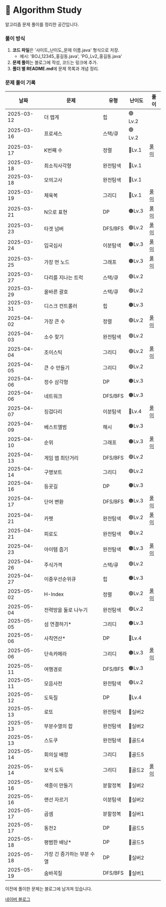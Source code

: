 # 📌 Algorithm Study

알고리즘 문제 풀이를 정리한 공간입니다.



### 풀이 방식
1. **코드 파일**은 '사이트_난이도_문제 이름.java' 형식으로 저장.
    - 예시: 'BOJ_12345_홍길동.java', 'PG_Lv2_홍길동.java'
2. **문제 풀이**는 블로그에 작성, 코드는 링크에 추가.
3. **폴더 별 README.md**에 문제 목록과 개념 정리.

### 문제 풀이 기록

| 날짜         | 문제             | 유형      | 난이도     | 풀이                                              |
|------------|----------------|---------|---------|-------------------------------------------------|
| 2025-03-12 | 더 맵게           | 힙       | 🟢 Lv.2 |                                                 |
| 2025-03-16 | 프로세스           | 스택/큐    | 🟢 Lv.2 |                                                 |
| 2025-03-17 | K번째 수          | 정렬      | 🔵Lv.1  | [풀이](https://blog.naver.com/gamakk2/223799781209) |
| 2025-03-18 | 최소직사각형         | 완전탐색    | 🔵Lv.1  |                                                 |
| 2025-03-18 | 모의고사           | 완전탐색    | 🔵Lv.1  |                                                 |
| 2025-03-19 | 체육복            | 그리디     | 🔵Lv.1  | [풀이](https://blog.naver.com/gamakk2/223802861543) |
| 2025-03-21 | N으로 표현         | DP      | 🟠Lv.3  | [풀이](https://blog.naver.com/gamakk2/223805073009) |
| 2025-03-23 | 타겟 넘버          | DFS/BFS | 🟢Lv.2  | [풀이](https://blog.naver.com/gamakk2/223806408314) |
| 2025-03-24 | 입국심사           | 이분탐색    | 🟠Lv.3  | [풀이](https://blog.naver.com/gamakk2/223808371758) |
| 2025-03-25 | 가장 먼 노드        | 그래프     | 🟠Lv.3  | [풀이](https://blog.naver.com/gamakk2/223809854243) |
| 2025-03-27 | 다리를 지나는 트럭     | 스택/큐    | 🟢Lv.2  |                                                 |
| 2025-03-29 | 올바른 괄호         | 스택/큐    | 🟢Lv.2  |                                                 |
| 2025-03-31 | 디스크 컨트롤러       | 힙       | 🟠Lv.3  |                                                 |
| 2025-04-02 | 가장 큰 수         | 정렬      | 🟢Lv.2  | [풀이](https://blog.naver.com/gamakk2/223819506024) |
| 2025-04-03 | 소수 찾기          | 완전탐색    | 🟢Lv.2  |                                                 |
| 2025-04-04 | 조이스틱           | 그리디     | 🟢Lv.2  | [풀이](https://blog.naver.com/gamakk2/223823165881) |
| 2025-04-05 | 큰 수 만들기        | 그리디     | 🟢Lv.2  |                                                 |
| 2025-04-06 | 정수 삼각형         | DP      | 🟠Lv.3  |                                                 |
| 2025-04-06 | 네트워크           | DFS/BFS | 🟠Lv.3  |                                                 |
| 2025-04-07 | 징검다리           | 이분탐색    | 🔴Lv.4  | [풀이](https://blog.naver.com/gamakk2/223825584515) |
| 2025-04-09 | 베스트앨범          | 해시      | 🟠Lv.3  |                                                 |
| 2025-04-10 | 순위             | 그래프     | 🟠Lv.3  | [풀이]()                                          |
| 2025-04-13 | 게임 맵 최단거리      | DFS/BFS | 🟢Lv.2  |                                                 |
| 2025-04-14 | 구명보트           | 그리디     | 🟢Lv.2  |                                                 |
| 2025-04-16 | 등굣길            | DP      | 🟠Lv.3  |                                                 |
| 2025-04-17 | 단어 변환          | DFS/BFS | 🟠Lv.3  | [풀이](https://blog.naver.com/gamakk2/223838220484) |
| 2025-04-21 | 카펫             | 완전탐색    | 🟢Lv.2  | [풀이](https://blog.naver.com/gamakk2/223841804550) |
| 2025-04-21 | 피로도            | 완전탐색    | 🟢Lv.2  |                                                 |
| 2025-04-23 | 아이템 줍기         | 완전탐색    | 🟠Lv.3  | [풀이](https://blog.naver.com/gamakk2/223844445405) |
| 2025-04-26 | 주식가격           | 스택/큐    | 🟢Lv.2  |                                                 |
| 2025-04-27 | 이중우선순위큐        | 힙       | 🟠Lv.3  |                                                 |
| 2025-05-02 | H-Index        | 정렬      | 🟢Lv.2  | [풀이](https://blog.naver.com/gamakk2/223853668750) |
| 2025-05-04 | 전력망을 둘로 나누기    | 완전탐색    | 🟢Lv.2  |                                                 |
| 2025-05-05 | 섬 연결하기*        | 그리디     | 🟠Lv.3  |                                                 |
| 2025-05-06 | 사칙연산*          | DP      | 🔴Lv.4  |                                                 |
| 2025-05-06 | 단속카메라          | 그리디     | 🟠Lv.3  | [풀이](https://blog.naver.com/gamakk2/223856958267) |
| 2025-05-11 | 여행경로           | DFS/BFS | 🟠Lv.3  |                                                 |
| 2025-05-11 | 모음사전           | 완전탐색    | 🟢Lv.2  |                                                 |
| 2025-05-12 | 도둑질            | DP      | 🔴Lv.4  |                                                 |
| 2025-05-13 | 로또             | 완전탐색    | 🥈실버2   |                                                 |
| 2025-05-13 | 부분수열의 합        | 완전탐색    | 🥈실버2   |                                                 |
| 2025-05-13 | 스도쿠            | 완전탐색    | 🥇골드4   |                                                 |
| 2025-05-14 | 회의실 배정         | 그리디     | 🥇골드5   |                                                 |
| 2025-05-14 | 보석 도둑          | 그리디     | 🥇골드2   | [풀이](https://blog.naver.com/gamakk2/223865700182) |
| 2025-05-16 | 색종이 만들기        | 분할정복    | 🥈실버2   |                                                 |
| 2025-05-16 | 랜선 자르기         | 이분탐색    | 🥈실버2   |                                           |
| 2025-05-17 | 곱셈             | 분할정복    | 🥈실버1   |                                         |
| 2025-05-17 | 동전2            | DP      | 🥇골드5   |                                         |
| 2025-05-18 | 평범한 배낭*        | DP      | 🥇골드5   |                                         |
| 2025-05-18 | 가장 긴 증가하는 부분 수열 | DP      | 🥈실버2   |                                         |
| 2025-05-19 | 숨바꼭질           | DFS/BFS      | 🥈실버1   |                                         |

이전에 풀이한 문제는 블로그에 남겨져 있습니다.

[네이버 블로그](https://blog.naver.com/gamakk2/223793678530)
